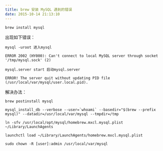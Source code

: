 ```yaml
---
title: brew 安装 MySQL 遇到的错误
date: 2015-10-14 21:13:10
---
```


```
brew install mysql
```

出现如下错误：

```
mysql -uroot 进入mysql
```


```
ERROR 2002 (HY000): Can't connect to local MySQL server through socket '/tmp/mysql.sock' (2)
```

```
mysql.server start 启动mysql.server
```


```
ERROR! The server quit without updating PID file (/usr/local/var/mysql/user.local.pid).
```

解决办法：

```
brew postinstall mysql
```

```
mysql_install_db --verbose --user=`whoami` --basedir="$(brew --prefix mysql)" --datadir=/usr/local/var/mysql --tmpdir=/tmp
```

```
ln -sfv /usr/local/opt/mysql/homebrew.mxcl.mysql.plist ~/Library/LaunchAgents
```

```
launchctl load ~/Library/LaunchAgents/homebrew.mxcl.mysql.plist
```

```sudo chown -R [user]:admin /usr/local/var/mysql ```
